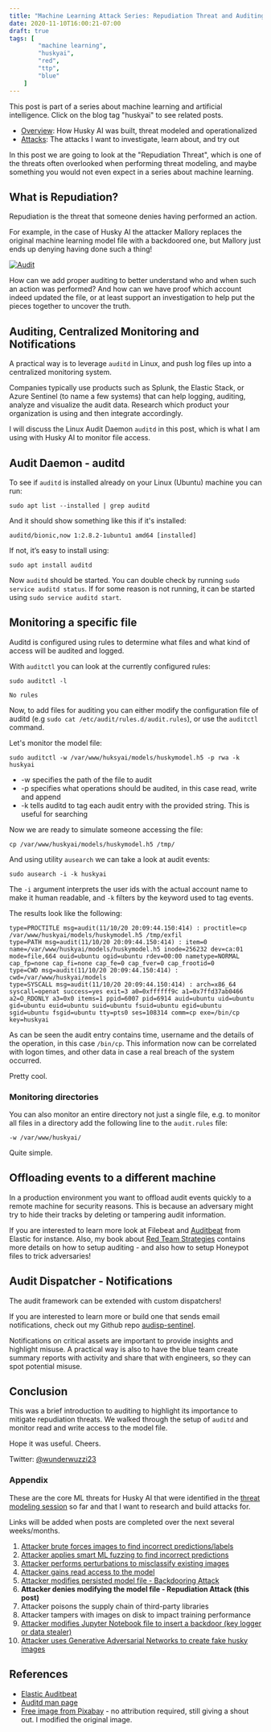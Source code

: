 ```yaml
---
title: "Machine Learning Attack Series: Repudiation Threat and Auditing"
date: 2020-11-10T16:00:21-07:00
draft: true
tags: [
        "machine learning",
        "huskyai",
        "red",
        "ttp",
        "blue"
    ]
---
```


This post is part of a series about machine learning and artificial intelligence. Click on the blog tag "huskyai" to see related posts. 

* [Overview](/blog/posts/2020/husky-ai-walkthrough/): How Husky AI was built, threat modeled and operationalized
* [Attacks](#appendix): The attacks I want to investigate, learn about, and try out

In this post we are going to look at the "Repudiation Threat", which is one of the threats often overlooked when performing threat modeling, and maybe something you would not even expect in a series about machine learning.


## What is Repudiation?

Repudiation is the threat that someone denies having performed an action. 

For example, in the case of Husky AI the attacker Mallory replaces the original machine learning model file with a backdoored one, but Mallory just ends up denying having done such a thing!

[![Audit](/blog/images/2020/audit.png)](/blog/images/2020/audit.png)

How can we add proper auditing to better understand who and when such an action was performed? And how can we have proof which account indeed updated the file, or at least support an investigation to help put the pieces together to uncover the truth.

## Auditing, Centralized Monitoring and Notifications

A practical way is to leverage `auditd` in Linux, and push log files up into a centralized monitoring system. 

Companies typically use products such as Splunk, the Elastic Stack, or Azure Sentinel (to name a few systems) that can help logging, auditing, analyze and visualize the audit data. Research which product your organization is using and then integrate accordingly.

I will discuss the Linux Audit Daemon `auditd` in this post, which is what I am using with Husky AI to monitor file access.

## Audit Daemon - auditd

To see if `auditd` is installed already on your Linux (Ubuntu) machine you can run:

```
sudo apt list --installed | grep auditd
```

And it should show something like this if it's installed:

```
auditd/bionic,now 1:2.8.2-1ubuntu1 amd64 [installed]
```

If not, it’s easy to install using:

```
sudo apt install auditd
```

Now `auditd` should be started. You can double check by running `sudo service auditd status`. If for some reason is not running, it can be started using `sudo service auditd start`.

## Monitoring a specific file 

Auditd is configured using rules to determine what files and what kind of access will be audited and logged. 

With `auditctl` you can look at the currently configured rules:

```
sudo auditctl -l

No rules
```

Now, to add files for auditing you can either modify the configuration file of auditd (e.g `sudo cat /etc/audit/rules.d/audit.rules`), or use the `auditctl` command.

Let's monitor the model file:

```
sudo auditctl -w /var/www/huksyai/models/huskymodel.h5 -p rwa -k huskyai
```

* -w specifies the path of the file to audit
* -p specifies what operations should be audited, in this case read, write and append
* -k tells auditd to tag each audit entry with the provided string. This is useful for searching

Now we are ready to simulate someone accessing the file:

```
cp /var/www/huskyai/models/huskymodel.h5 /tmp/
```

And using utility `ausearch` we can take a look at audit events:

```
sudo ausearch -i -k huskyai 
```

The `-i` argument interprets the user ids with the actual account name to make it human readable, and `-k` filters by the keyword used to tag events.

The results look like the following:

```
type=PROCTITLE msg=audit(11/10/20 20:09:44.150:414) : proctitle=cp /var/www/huskyai/models/huskymodel.h5 /tmp/exfil 
type=PATH msg=audit(11/10/20 20:09:44.150:414) : item=0 name=/var/www/huskyai/models/huskymodel.h5 inode=256232 dev=ca:01 mode=file,664 ouid=ubuntu ogid=ubuntu rdev=00:00 nametype=NORMAL cap_fp=none cap_fi=none cap_fe=0 cap_fver=0 cap_frootid=0 
type=CWD msg=audit(11/10/20 20:09:44.150:414) : cwd=/var/www/huskyai/models 
type=SYSCALL msg=audit(11/10/20 20:09:44.150:414) : arch=x86_64 syscall=openat success=yes exit=3 a0=0xffffff9c a1=0x7ffd37ab0466 a2=O_RDONLY a3=0x0 items=1 ppid=6007 pid=6914 auid=ubuntu uid=ubuntu gid=ubuntu euid=ubuntu suid=ubuntu fsuid=ubuntu egid=ubuntu sgid=ubuntu fsgid=ubuntu tty=pts0 ses=108314 comm=cp exe=/bin/cp key=huskyai 
```

As can be seen the audit entry contains time, username and the details of the operation, in this case `/bin/cp`. This information now can be correlated with logon times, and other data in case a real breach of the system occurred.

Pretty cool. 

### Monitoring directories

You can also monitor an entire directory not just a single file, e.g. to monitor all files in a directory add the following line to the `audit.rules` file:

`-w /var/www/huskyai/`

Quite simple.

## Offloading events to a different machine

In a production environment you want to offload audit events quickly to a remote machine for security reasons. This is because an adversary might try to hide their tracks by deleting or tampering audit information. 

If you are interested to learn more look at Filebeat and [Auditbeat](https://www.elastic.co/beats/auditbeat) from Elastic for instance. Also, my book about [Red Team Strategies](https://www.amazon.com/gp/product/1838828869/ref=as_li_tl?ie=UTF8&tag=wunderwuzzi-20&camp=1789&creative=9325&linkCode=as2&creativeASIN=1838828869&linkId=07bfd6b729fbc2b2904160e0e16c337f) contains more details on how to setup auditing - and also how to setup Honeypot files to trick adversaries!

## Audit Dispatcher - Notifications

The audit framework can be extended with custom dispatchers!

If you are interested to learn more or build one that sends email notifications, check out my Github repo [audisp-sentinel](https://github.com/wunderwuzzi23/audisp-sentinel/).

Notifications on critical assets are important to provide insights and highlight misuse. A practical way is also to have the blue team create summary reports with activity and share that with engineers, so they can spot potential misuse.


## Conclusion

This was a brief introduction to auditing to highlight its importance to mitigate repudiation threats. We walked through the setup of `auditd` and monitor read and write access to the model file. 

Hope it was useful. Cheers.


Twitter: [@wunderwuzzi23](https://twitter.com/wunderwuzzi23)


### Appendix 

These are the core ML threats for Husky AI that were identified in the [threat modeling session](/blog/posts/2020/husky-ai-threat-modeling-machine-learning/) so far and that I want to research and build attacks for. 

Links will be added when posts are completed over the next several weeks/months.

1. [Attacker brute forces images to find incorrect predictions/labels](/blog/posts/2020/husky-ai-machine-learning-attack-bruteforce/) 
2. [Attacker applies smart ML fuzzing to find incorrect predictions](/blog/posts/2020/husky-ai-machine-learning-attack-smart-fuzz/) 
2. [Attacker performs perturbations to misclassify existing images](/blog/posts/2020/husky-ai-machine-learning-attack-perturbation-external/) 
3. [Attacker gains read access to the model](/blog/posts/2020/husky-ai-machine-learning-model-stealing.md/) 
4. [Attacker modifies persisted model file - Backdooring Attack](/blog/posts/2020/husky-ai-machine-learning-backdoor-model/)
5. **Attacker denies modifying the model file - Repudiation Attack (this post)**
6. Attacker poisons the supply chain of third-party libraries 
7. Attacker tampers with images on disk to impact training performance
8. [Attacker modifies Jupyter Notebook file to insert a backdoor (key logger or data stealer)](/blog/posts/2020/cve-2020-16977-vscode-microsoft-python-extension-remote-code-execution/)
9. [Attacker uses Generative Adversarial Networks to create fake husky images](/blog/posts/2020/machine-learning-attack-series-generative-adversarial-networks-gan/)

## References

* [Elastic Auditbeat](https://www.elastic.co/beats/auditbeat)
* [Auditd man page](https://linux.die.net/man/8/auditd)
* [Free image from Pixabay](https://pixabay.com/illustrations/audit-report-verification-magnifier-4576720/) - no attribution required, still giving a shout out. I modified the original image.

